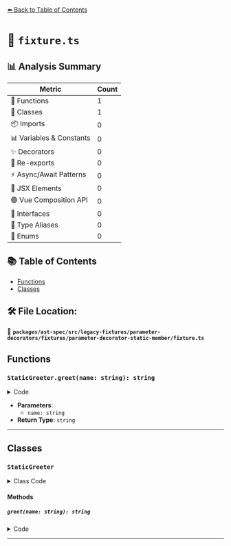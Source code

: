 [⬅️ Back to Table of Contents](../../../../../../../index.md)

# 📄 `fixture.ts`

## 📊 Analysis Summary

| Metric | Count |
|--------|-------|
| 🔧 Functions | 1 |
| 🧱 Classes | 1 |
| 📦 Imports | 0 |
| 📊 Variables & Constants | 0 |
| ✨ Decorators | 0 |
| 🔄 Re-exports | 0 |
| ⚡ Async/Await Patterns | 0 |
| 💠 JSX Elements | 0 |
| 🟢 Vue Composition API | 0 |
| 📐 Interfaces | 0 |
| 📑 Type Aliases | 0 |
| 🎯 Enums | 0 |

## 📚 Table of Contents

- [Functions](#functions)
- [Classes](#classes)

## 🛠️ File Location:
📂 **`packages/ast-spec/src/legacy-fixtures/parameter-decorators/fixtures/parameter-decorator-static-member/fixture.ts`**

## Functions

### `StaticGreeter.greet(name: string): string`

<details><summary>Code</summary>

```ts
static greet(@required name: string) {
    return 'Hello ' + name + '!';
  }
```
</details>

- **Parameters**:
  - `name: string`
- **Return Type**: `string`

---

## Classes

### `StaticGreeter`

<details><summary>Class Code</summary>

```ts
class StaticGreeter {
  static greet(@required name: string) {
    return 'Hello ' + name + '!';
  }
}
```
</details>

#### Methods

##### `greet(name: string): string`

<details><summary>Code</summary>

```ts
static greet(@required name: string) {
    return 'Hello ' + name + '!';
  }
```
</details>


---